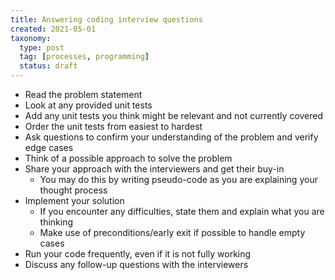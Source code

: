 ```yaml
---
title: Answering coding interview questions
created: 2021-05-01
taxonomy:
  type: post
  tag: [processes, programming]
  status: draft
---
```


* Read the problem statement
* Look at any provided unit tests
* Add any unit tests you think might be relevant and not currently covered
* Order the unit tests from easiest to hardest
* Ask questions to confirm your understanding of the problem and verify edge cases
* Think of a possible approach to solve the problem
* Share your approach with the interviewers and get their buy-in
	* You may do this by writing pseudo-code as you are explaining your thought process
* Implement your solution
	* If you encounter any difficulties, state them and explain what you are thinking
	* Make use of preconditions/early exit if possible to handle empty cases
* Run your code frequently, even if it is not fully working
* Discuss any follow-up questions with the interviewers
